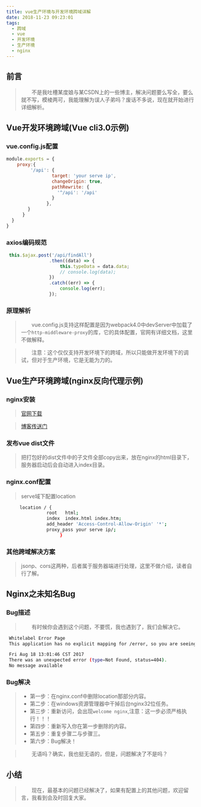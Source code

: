 ```yaml
---
title: vue生产环境与开发环境跨域详解
date: 2018-11-23 09:23:01
tags:
  - 跨域
  - vue
  - 开发环境
  - 生产环境
  - nginx
---
```


## 前言

>&emsp;&emsp;不是我吐槽某度娘与某CSDN上的一些博主，解决问题要么写全，要么就不写，模棱两可，我能理解为误人子弟吗？废话不多说，现在就开始进行详细解析。

## Vue开发环境跨域(Vue cli3.0示例)

### vue.config.js配置

```javascript
module.exports = {
    proxy:{
         '/api': {
                 target: 'your serve ip',
                 changeOrigin: true,
                 pathRewrite: {
                   '^/api': '/api'
                 }
               },
        }
      }
  }
}

```

### axios编码规范

```javascript
 this.$ajax.post('/api/findAll')
                .then((data) => {
                    this.typeData = data.data;
                    // console.log(data);
                })
                .catch((err) => {
                    console.log(err);
                });
```

### 原理解析

>&emsp;&emsp;vue.config.js支持这样配置是因为webpack4.0中devServer中加载了一个`http-middleware-proxy`的库，它的具体配置，官网有详细文档，这里不做解释。

>&emsp;&emsp;注意：这个仅仅支持开发环境下的跨域，所以只能做开发环境下的调试，但对于生产环境，它是无能为力的。

## Vue生产环境跨域(nginx反向代理示例)

### nginx安装

>[官网下载](http://nginx.org/en/download.html)

>[博客传送门](someDetails/nginx-1.8.0.zip)

### 发布vue dist文件

>把打包好的dist文件中的子文件全部copy出来，放在nginx的html目录下，服务器启动后会自动进入index目录。

### nginx.conf配置

>serve域下配置location

```bash
     location / {
               root   html;
               index  index.html index.htm;
   		       add_header 'Access-Control-Allow-Origin' '*';
   			   proxy_pass your serve ip/;
   			        }

```

### 其他跨域解决方案

>jsonp、cors这两种，后者属于服务器端进行处理，这里不做介绍，读者自行了解。

## Nginx之未知名Bug

### Bug描述

>&emsp;&emsp;有时候你会遇到这个问题，不要慌，我也遇到了，我们会解决它。
```bash
 Whitelabel Error Page
 This application has no explicit mapping for /error, so you are seeing this as a fallback.

 Fri Aug 18 13:01:46 CST 2017
 There was an unexpected error (type=Not Found, status=404).
 No message available
```

### Bug解决

> - 第一步：在nginx.conf中删除location那部分内容。
> - 第二步：在windows资源管理器中干掉后台nginx32位任务。
> - 第三步：重新访问，会出现`welcome nginx`,注意：这一步必须严格执行！！！
> - 第四步：重新写入你在第一步删除的内容。
> - 第五步：重复步骤二与步骤三。
> - 第六步：Bug解决！

>&emsp;&emsp;无语吗？确实，我也挺无语的，但是，问题解决了不是吗？

## 小结

>&emsp;&emsp;现在，最基本的问题已经解决了，如果有配置上的其他问题，欢迎留言，我看到会及时回复大家。